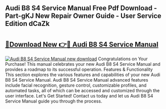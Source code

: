 ## Audi B8 S4 Service Manual Free Pdf Download - Part-gKJ New Repair Owner Guide - User Service Edition dCaZk

# <h2><a href="http://bc72725.oget.top/?id=Audi+B8+S4+Service+Manual">🔗Download New 👉🔴 Audi B8 S4 Service Manual</a></h2>

[![Audi B8 S4 Service Manual new download](https://i.imgur.com/5g1atiW.png)](http://bc72725.oget.top/?id=Audi+B8+S4+Service+Manual)
Congratulations on Your Purchase! This manual celebrates your new Audi B8 S4 Service Manual and provides a roadmap to its successful operation. Features & Functionality This section explores the various features and capabilities of your new Audi B8 S4 Service Manual. Audi B8 S4 Service Manual advanced features include facial recognition, gesture control, customizable profiles, and automated tasks, all of which can be accessed and customized through the user interface. Let's Get Started! Contact us today and let us Audi B8 S4 Service Manual guide you through the process.
